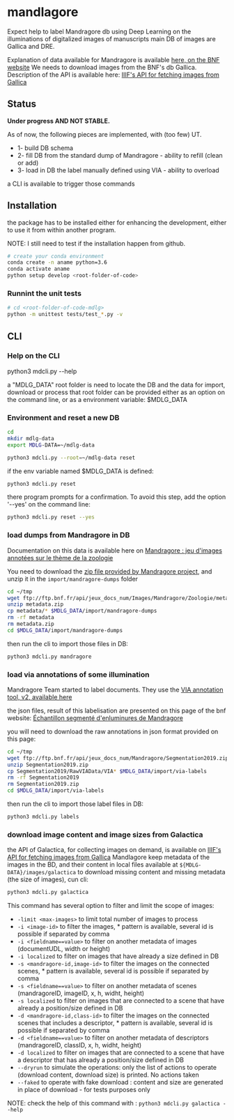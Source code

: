 # mandlagore

Expect help to label Mandragore db using Deep Learning on the illuminations of digitalized images of manuscripts
main DB of images are Gallica and DRE.

Explanation of data available for Mandragore is available [here, on the BNF website](http://api.bnf.fr/dumps-mandragore)
We needs to download images from the BNF's db Gallica. Description of the API is available here: [IIIF's API for fetching images from Gallica](http://api.bnf.fr/api-iiif-de-recuperation-des-images-de-gallica)

## Status

**Under progress AND NOT STABLE.**

As of now, the following pieces are implemented, with (too few) UT.

* 1- build DB schema
* 2- fill DB from the standard dump of Mandragore - ability to refill (clean or add)
* 3- load in DB the label manually defined using VIA - ability to overload

a CLI is available to trigger those commands

## Installation

the package has to be installed either for enhancing the development, either to use it from within another program.

NOTE: I still need to test if the installation happen from github.

```bash
# create your conda environment
conda create -n aname python=3.6
conda activate aname
python setup develop <root-folder-of-code>
```

### Runnint the unit tests

```bash
# cd <root-folder-of-code-mdlg>
python -m unittest tests/test_*.py -v
```

## CLI

### Help on the CLI

python3 mdcli.py --help

a "MDLG_DATA" root folder is need to locate the DB and the data for import, download or process
that root folder can be provided either as an option on the command line, or as a environment variable: $MDLG_DATA

### Environment and reset a new DB

```bash
cd
mkdir mdlg-data
export MDLG-DATA=~/mdlg-data
```

```bash
python3 mdcli.py --root=~/mdlg-data reset
```

if the env variable named $MDLG_DATA is defined:

```bash
python3 mdcli.py reset
```

there program prompts for a confirmation. To avoid this step, add the option '--yes' on the command line:

```bash
python3 mdcli.py reset --yes
```

### load dumps from Mandragore in DB

Documentation on this data is available here on [Mandragore : jeu d'images annotées sur le thème de la zoologie](http://api.bnf.fr/mandragore-jeu-dimages-annotees-sur-le-theme-de-la-zoologie)

You need to download the [zip file provided by Mandragore project](ftp://ftp.bnf.fr/api/jeux_docs_num/Images/Mandragore/Zoologie/metadata/metadata.zip), and unzip it in the `import/mandragore-dumps` folder

```bash
cd ~/tmp
wget ftp://ftp.bnf.fr/api/jeux_docs_num/Images/Mandragore/Zoologie/metadata/metadata.zip
unzip metadata.zip
cp metadata/* $MDLG_DATA/import/mandragore-dumps
rm -rf metadata
rm metadata.zip
cd $MDLG_DATA/import/mandragore-dumps
```

then run the cli to import those files in DB:

```bash
python3 mdcli.py mandragore
```

### load via annotations of some illumination

Mandragore Team started to label documents.
They use the [VIA annotation tool, v2, available here](http://www.robots.ox.ac.uk/~vgg/software/via/)

the json files, result of this labelisation are presented on this page of the bnf website: [Échantillon segmenté d'enluminures de Mandragore](http://api.bnf.fr/mandragore-echantillon-segmente-2019)

you will need to download the raw annotations in json format provided on this page:

```bash
cd ~/tmp
wget ftp://ftp.bnf.fr/api/jeux_docs_num/Mandragore/Segmentation2019.zip
unzip Segmentation2019.zip
cp Segmentation2019/RawVIAData/VIA* $MDLG_DATA/import/via-labels
rm -rf Segmentation2019
rm Segmentation2019.zip
cd $MDLG_DATA/import/via-labels
```

then run the cli to import those label files in DB:

```bash
python3 mdcli.py labels
```

### download image content and image sizes from Galactica

the API of Galactica, for collecting images on demand, is available on [IIIF's API for fetching images from Gallica](http://api.bnf.fr/api-iiif-de-recuperation-des-images-de-gallica)
Mandlagore keep metadata of the images in the BD, and their content in local files available at `${MDLG-DATA}/images/galactica`
to download missing content and missing metadata (the size of images), cun cli:

```bash
python3 mdcli.py galactica
```

This command has several option to filter and limit the scope of images:

* `-limit <max-images>` to limit total number of images to process
* `-i <image-id>` to filter the images, * pattern is available, several id is possible if separated by comma
* `-i <fieldname==value>` to filter on another metadata of images (documentUDL, width or height)
* `-i localized` to filter on images that have already a size defined in DB
* `-s <mandragore-id,image-id>` to filter the images on the connected scenes, * pattern is available, several id is possible if separated by comma
* `-s <fieldname==value>` to filter on another metadata of scenes (mandragoreID, imageID, x, h, widht, height)
* `-s localized` to filter on images that are connected to a scene that have already a position/size defined in DB
* `-d <mandragore-id,class-id>` to filter the images on the connected scenes that includes a descriptor, * pattern is available, several id is possible if separated by comma
* `-d <fieldname==value>` to filter on another metadata of descriptors (mandragoreID, classID, x, h, widht, height)
* `-d localized` to filter on images that are connected to a scene that have a descriptor that has already a position/size defined in DB
* `--dryrun` to simulate the operations: only the list of actions to operate (download content, download size) is printed. No actions taken
* `--faked` to operate with fake download : content and size are generated in place of download - for tests purposes only

NOTE: check the help of this command with : `python3 mdcli.py galactica --help`
